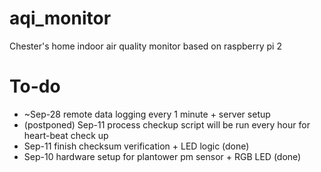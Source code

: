 # aqi_monitor

Chester's home indoor air quality monitor based on raspberry pi 2

# To-do

- ~Sep-28 remote data logging every 1 minute + server setup
- (postponed) Sep-11 process checkup script will be run every hour for heart-beat check up
- Sep-11 finish checksum verification + LED logic (done)
- Sep-10 hardware setup for plantower pm sensor + RGB LED (done) 
